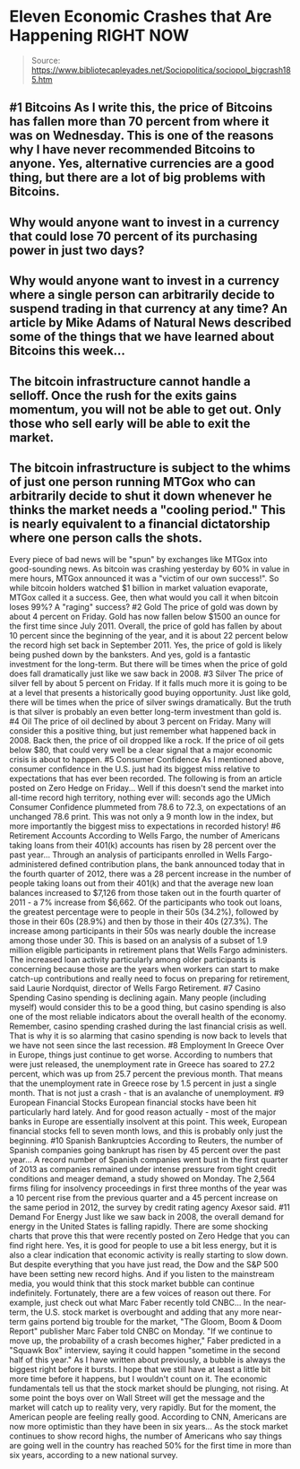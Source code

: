 # Eleven Economic Crashes that Are Happening RIGHT NOW

> Source: https://www.bibliotecapleyades.net/Sociopolitica/sociopol_bigcrash185.htm

#1 Bitcoins
As I write this, the price of Bitcoins has
fallen
more than 70 percent from where it was on Wednesday.
This is one of the reasons why I have never
recommended Bitcoins to anyone. Yes, alternative currencies are a good
thing, but there are a lot of big problems with Bitcoins.
-
Why would anyone want to invest in a
currency that could lose 70 percent of its purchasing power in
just two days?
-
Why would anyone want to invest in a
currency where a single person can arbitrarily decide to suspend
trading in that currency at any time?
An article
by Mike Adams of Natural News described some of the things that we
have learned about Bitcoins this week...
-
The bitcoin infrastructure cannot
handle a selloff. Once the rush for the exits gains momentum, you will not be able to get out. Only those who sell early
will be able to exit the market.
-
The bitcoin infrastructure is
subject to the whims of just one person running MTGox who can
arbitrarily decide to shut it down whenever he thinks the market
needs a "cooling period." This is nearly equivalent to a
financial dictatorship where one person calls the shots.
-
Every piece of bad news will be
"spun" by exchanges like MTGox into good-sounding news. As
bitcoin was crashing yesterday by 60% in value in mere hours,
MTGox announced it was a "victim of our own success!". So while bitcoin holders watched $1 billion in market valuation
evaporate, MTGox called it a success. Gee, then what would you
call it when bitcoin loses 99%? A "raging" success?
#2 Gold
The price of gold was down
by about 4 percent on Friday.
Gold has now fallen below $1500 an ounce for
the first time since July 2011. Overall, the price of gold has fallen by
about 10 percent since the beginning of the year, and it is
about 22 percent below the record high set back in September 2011.
Yes, the price of gold
is likely being pushed down by the banksters.
And yes, gold is a fantastic investment for
the long-term. But there will be times when the price of gold does fall
dramatically just like we saw back in 2008.
#3 Silver
The price of silver fell
by about 5 percent on Friday. If it falls much more it is going to
be at a level that presents a historically good buying opportunity.
Just like gold, there will be times when the
price of silver swings dramatically. But the truth is that silver is
probably an even better long-term investment than gold is.
#4 Oil
The price of oil declined
by about 3 percent on Friday.
Many will consider this a positive thing,
but just remember what happened back in 2008. Back then, the price of
oil dropped like a rock. If the price of oil gets below $80, that could
very well be a clear signal that a major economic crisis is about to
happen.
#5 Consumer
Confidence
As I mentioned above, consumer confidence in
the U.S. just had its biggest miss relative to expectations that has
ever been recorded.
The following is from an article posted on
Zero Hedge
on Friday...
Well if this doesn't send the
market into all-time record high territory, nothing ever will:
seconds ago the UMich Consumer Confidence plummeted from 78.6 to
72.3, on expectations of an unchanged 78.6 print.
This was not only a 9 month low in the
index, but more importantly the
biggest miss to expectations in recorded history!
#6 Retirement
Accounts
According to Wells
Fargo, the number of Americans taking loans from their 401(k)
accounts has risen by 28 percent over the past year...
Through an analysis of participants
enrolled in Wells Fargo-administered defined contribution plans, the
bank announced today that in the fourth quarter of 2012, there was a
28 percent increase in the number of people taking loans out from
their 401(k) and that the average new loan balances increased to
$7,126 from those taken out in the fourth quarter of 2011 - a 7%
increase from $6,662.
Of the participants who took out loans,
the greatest percentage were to people in their 50s (34.2%),
followed by those in their 60s (28.9%) and then by those in their
40s (27.3%).
The increase among participants in their
50s was nearly double the increase among those under 30.
This is based on an analysis of a subset
of 1.9 million eligible participants in retirement plans that Wells
Fargo administers.
The increased loan activity
particularly among older participants is concerning because
those are the years when workers can start to make catch-up
contributions and really need to focus on preparing for
retirement, said Laurie Nordquist, director of Wells Fargo
Retirement.
#7 Casino
Spending
Casino spending is declining again.
Many people (including myself) would
consider this to be a good thing, but casino spending is also one of the
most reliable indicators about the overall health of the economy.
Remember, casino spending crashed during the last financial crisis as
well.
That is why it is so alarming that casino
spending is now back to levels that we have not seen
since the last recession.
#8 Employment In
Greece
Over in Europe, things just continue to get
worse.
According to numbers that were just
released, the unemployment rate in Greece has soared to
27.2 percent, which was up from 25.7 percent the previous month.
That means that the unemployment rate in Greece rose by 1.5 percent in
just a single month.
That is not just a crash - that is an
avalanche of unemployment.
#9 European
Financial Stocks
European financial stocks have been hit
particularly hard lately. And for good reason actually - most of the
major banks in Europe are essentially insolvent at this point.
This week, European financial stocks fell
to seven month lows, and this is probably only just the beginning.
#10 Spanish
Bankruptcies
According to
Reuters, the number of Spanish companies going bankrupt has risen by
45 percent over the past year...
A record number of Spanish companies
went bust in the first quarter of 2013 as companies remained under
intense pressure from tight credit conditions and meager demand, a
study showed on Monday.
The 2,564 firms filing for insolvency
proceedings in first three months of the year was a 10 percent rise
from the previous quarter and a 45 percent increase on the same
period in 2012, the survey by credit rating agency Axesor said.
#11 Demand For
Energy
Just like we saw back in 2008, the overall
demand for energy in the United States is falling rapidly. There are
some shocking charts that prove this that were recently posted on Zero
Hedge that you can find
right here.
Yes, it is good for people to use a bit less
energy, but it is also a clear indication that economic activity is
really starting to slow down.
But despite everything that you have just
read, the Dow and the S&P 500 have been setting new
record highs. And if you listen to the
mainstream media, you would think that this
stock market bubble can continue indefinitely.
Fortunately, there are a few voices of
reason out there.
For example, just check out what Marc Faber recently
told
CNBC...
In the near-term, the U.S. stock market
is overbought and adding that any more near-term gains portend big
trouble for the market, "The Gloom, Boom & Doom Report" publisher
Marc Faber told CNBC on Monday.
"If we continue to move up, the
probability of a crash becomes higher," Faber predicted in a "Squawk
Box" interview, saying it could happen "sometime in the second half
of this year."
As I have written about
previously, a bubble is always the biggest right before it bursts. I
hope that we still have at least a little bit more time before it
happens, but I wouldn't count on it.
The
economic fundamentals tell us that the stock market should be
plunging, not rising. At some point the boys over on Wall Street will
get the message and the market will catch up to reality very, very
rapidly.
But for the moment, the American people are
feeling really good.
According to
CNN, Americans are now more optimistic than they have been in six
years...
As the stock market continues to show
record highs, the number of Americans who say things are going well
in the country has reached 50% for the first time in more than six
years, according to a new national survey.
